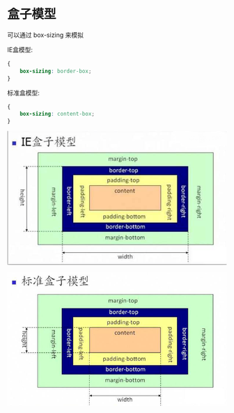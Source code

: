 # 盒子模型

可以通过 box-sizing 来模拟

IE盒模型:
```css
{
    box-sizing: border-box;
}
```

标准盒模型:
```css
{
    box-sizing: content-box;
}
```

<p align="center">
    <img src="/assets/import.png" />
</p>

<p align="center">
    <img src="/assets/import1.png" />
</p>



